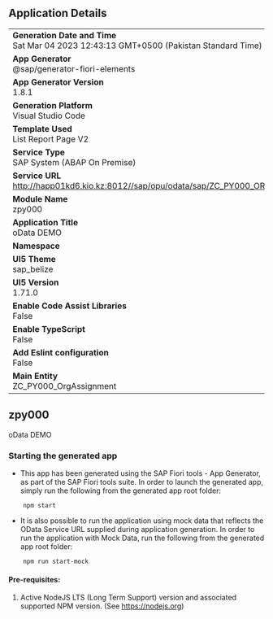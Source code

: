 ## Application Details
|               |
| ------------- |
|**Generation Date and Time**<br>Sat Mar 04 2023 12:43:13 GMT+0500 (Pakistan Standard Time)|
|**App Generator**<br>@sap/generator-fiori-elements|
|**App Generator Version**<br>1.8.1|
|**Generation Platform**<br>Visual Studio Code|
|**Template Used**<br>List Report Page V2|
|**Service Type**<br>SAP System (ABAP On Premise)|
|**Service URL**<br>http://happ01kd6.kio.kz:8012//sap/opu/odata/sap/ZC_PY000_ORGASSIGNMENT_CDS
|**Module Name**<br>zpy000|
|**Application Title**<br>oData DEMO|
|**Namespace**<br>|
|**UI5 Theme**<br>sap_belize|
|**UI5 Version**<br>1.71.0|
|**Enable Code Assist Libraries**<br>False|
|**Enable TypeScript**<br>False|
|**Add Eslint configuration**<br>False|
|**Main Entity**<br>ZC_PY000_OrgAssignment|

## zpy000

oData DEMO

### Starting the generated app

-   This app has been generated using the SAP Fiori tools - App Generator, as part of the SAP Fiori tools suite.  In order to launch the generated app, simply run the following from the generated app root folder:

```
    npm start
```

- It is also possible to run the application using mock data that reflects the OData Service URL supplied during application generation.  In order to run the application with Mock Data, run the following from the generated app root folder:

```
    npm run start-mock
```

#### Pre-requisites:

1. Active NodeJS LTS (Long Term Support) version and associated supported NPM version.  (See https://nodejs.org)


